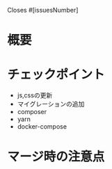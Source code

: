 Closes #[issuesNumber]

# 概要

# チェックポイント
- js,cssの更新
- マイグレーションの追加
- composer
- yarn
- docker-compose

# マージ時の注意点
